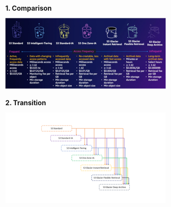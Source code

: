 ## 1. Comparison
![Comparison]('../../../../../images/storage-classes-comparision.jpeg)

## 2. Transition
![Transition]('../../../../../images/lifecycle-transitions-v3.png)